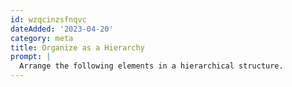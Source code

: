 ```yaml
---
id: wzqcinzsfnqvc
dateAdded: '2023-04-20'
category: meta
title: Organize as a Hierarchy
prompt: |
  Arrange the following elements in a hierarchical structure.
---
```

